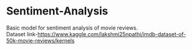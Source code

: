 # Sentiment-Analysis

Basic model for sentiment analysis of movie reviews. </br>
Dataset link-https://www.kaggle.com/lakshmi25npathi/imdb-dataset-of-50k-movie-reviews/kernels
